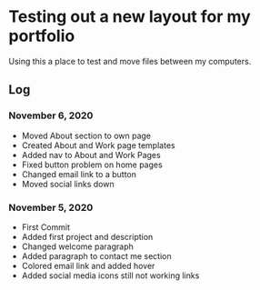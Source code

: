 # Testing out a new layout for my portfolio

Using this a place to test and move files between my computers. 

## Log

### November 6, 2020

- Moved About section to own page
- Created About and Work page templates
- Added nav to About and Work Pages
- Fixed button problem on home pages
- Changed email link to a button
- Moved social links down


### November 5, 2020 

- First Commit
- Added first project and description
- Changed welcome paragraph
- Added paragraph to contact me section 
- Colored email link and added hover
- Added social media icons still not working links
